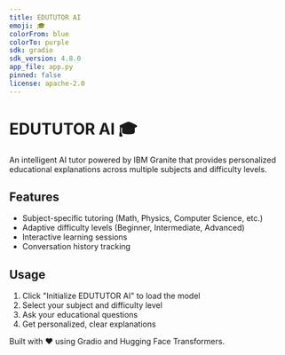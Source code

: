 ```yaml
---
title: EDUTUTOR AI
emoji: 🎓
colorFrom: blue
colorTo: purple
sdk: gradio
sdk_version: 4.8.0
app_file: app.py
pinned: false
license: apache-2.0
---
```


# EDUTUTOR AI 🎓

An intelligent AI tutor powered by IBM Granite that provides personalized educational explanations across multiple subjects and difficulty levels.

## Features
- Subject-specific tutoring (Math, Physics, Computer Science, etc.)
- Adaptive difficulty levels (Beginner, Intermediate, Advanced)
- Interactive learning sessions
- Conversation history tracking

## Usage
1. Click "Initialize EDUTUTOR AI" to load the model
2. Select your subject and difficulty level
3. Ask your educational questions
4. Get personalized, clear explanations

Built with ❤️ using Gradio and Hugging Face Transformers.